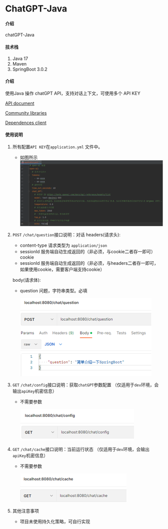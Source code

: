 # ChatGPT-Java

#### 介绍
chatGPT-Java

#### 技术栈
1. Java 17
2. Maven
3. SpringBoot 3.0.2

#### 介绍

使用Java 操作 chatGPT API，支持对话上下文，可使用多个 API KEY

[API document](https://platform.openai.com/docs/api-reference/introduction)

[Community libraries](https://platform.openai.com/docs/libraries/community-libraries)

[Dependences client](https://github.com/TheoKanning/openai-java)


#### 使用说明

1. 所有配置`API KEY`在`application.yml` 文件中。
   - 如图所示
     ![image](./pic/1677119526310.jpg)
2. `POST` `/chat/question`接口说明：对话
   headers(请求头):
    - content-type 请求类型为 `application/json`
    - sessionId 服务端自动生成返回的（非必须，与cookie二者存一即可）
    cookie
    - sessionId 服务端自动生成返回的（非必须，与headers二者存一即可，如果使用cookie，需要客户端支持cookie）

   body(请求体):
    - question 问题，字符串类型。必填
    
      ![image](./pic/1677118702155.jpg)
3. `GET` `/chat/config`接口说明：获取`chatGPT`参数配置 （仅适用于`dev`环境，会输出`apiKey`机密信息）
   - 不需要参数
   
     ![image](./pic/1677118848450.jpg)
4. `GET` `/chat/cache`接口说明：当前运行状态 （仅适用于`dev`环境，会输出`apiKey`机密信息）
    - 不需要参数
    
      ![image](./pic/1677119251153.jpg)
5. 其他注意事项
   - 项目未使用持久化策略，可自行实现

